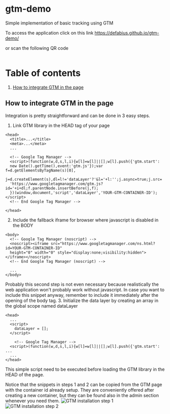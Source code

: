 # gtm-demo
Simple implementation of basic tracking using GTM

To access the application click on this link https://defabius.github.io/gtm-demo/

or scan the following QR code

<a rel='nofollow' href='http://www.qrcode-generator.de' border='0' style='cursor:default'><img src='https://chart.googleapis.com/chart?cht=qr&chl=https%3A%2F%2Fdefabius.github.io%2Fgtm-demo%2F&chs=180x180&choe=UTF-8&chld=L|2' alt=''></a>

# Table of contents
1. [How to integrate GTM in the page](#integration)

## How to integrate GTM in the page<a name="integration"></a>

Integration is pretty straightforward and can be done in 3 easy steps.

1. Link GTM library in the HEAD tag of your page
  ```
  <head>
    <title>...</title>
    <meta>...</meta>
    ...

    <!-- Google Tag Manager -->
    <script>(function(w,d,s,l,i){w[l]=w[l]||[];w[l].push({'gtm.start':
    new Date().getTime(),event:'gtm.js'});var f=d.getElementsByTagName(s)[0],
    j=d.createElement(s),dl=l!='dataLayer'?'&l='+l:'';j.async=true;j.src=
    'https://www.googletagmanager.com/gtm.js?id='+i+dl;f.parentNode.insertBefore(j,f);
    })(window,document,'script','dataLayer','YOUR-GTM-CONTAINER-ID');</script>
    <!-- End Google Tag Manager -->

  </head>
  ```
2. Include the fallback iframe for browser where javascript is disabled in the BODY
  ```
  <body>
    <!-- Google Tag Manager (noscript) -->
    <noscript><iframe src="https://www.googletagmanager.com/ns.html?id=YOUR-GTM-CONTAINER-ID"
    height="0" width="0" style="display:none;visibility:hidden"></iframe></noscript>
    <!-- End Google Tag Manager (noscript) -->

    ...
  </body>
  ```
  Probably this second step is not even necessary because realistically the web application won't probably work without javascript. In case you want to include this snippet anyway, remember to include it immediately after the opening of the body tag.
3. Initialize the data layer by creating an array in the global scope named dataLayer
  ```
  <head>
    ...
    <script>
      dataLayer = [];
    </script>
    
	  <!-- Google Tag Manager -->
    <script>(function(w,d,s,l,i){w[l]=w[l]||[];w[l].push({'gtm.start': ...
    ...
  </head>
  ```
  This simple script need to be executed before loading the GTM library in the HEAD of the page.
  
Notice that the snippets in steps 1 and 2 can be copied from the GTM page with the container id already setup. They are conveniently offered after creating a new container, but they can be found also in the admin section whenever you need them.
![GTM installation step 1](https://github.com/deFabius/gtm-demo/blob/master/docs/gtm-install-step1.png)
![GTM installation step 2](https://github.com/deFabius/gtm-demo/blob/master/docs/gtm-install-step2.png)
